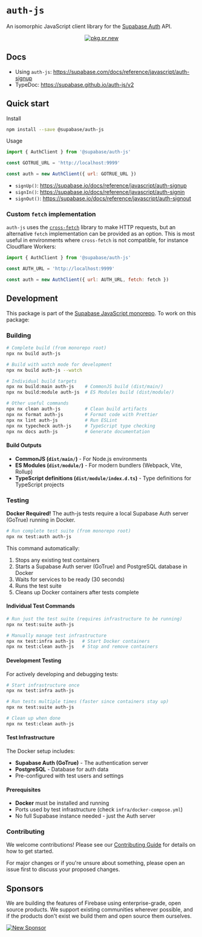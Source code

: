 # `auth-js`

An isomorphic JavaScript client library for the [Supabase Auth](https://github.com/supabase/auth) API.

<div align="center">

[![pkg.pr.new](https://pkg.pr.new/badge/supabase/auth-js)](https://pkg.pr.new/~/supabase/auth-js)

</div>

## Docs

- Using `auth-js`: https://supabase.com/docs/reference/javascript/auth-signup
- TypeDoc: https://supabase.github.io/auth-js/v2

## Quick start

Install

```bash
npm install --save @supabase/auth-js
```

Usage

```js
import { AuthClient } from '@supabase/auth-js'

const GOTRUE_URL = 'http://localhost:9999'

const auth = new AuthClient({ url: GOTRUE_URL })
```

- `signUp()`: https://supabase.io/docs/reference/javascript/auth-signup
- `signIn()`: https://supabase.io/docs/reference/javascript/auth-signin
- `signOut()`: https://supabase.io/docs/reference/javascript/auth-signout

### Custom `fetch` implementation

`auth-js` uses the [`cross-fetch`](https://www.npmjs.com/package/cross-fetch) library to make HTTP requests, but an alternative `fetch` implementation can be provided as an option. This is most useful in environments where `cross-fetch` is not compatible, for instance Cloudflare Workers:

```js
import { AuthClient } from '@supabase/auth-js'

const AUTH_URL = 'http://localhost:9999'

const auth = new AuthClient({ url: AUTH_URL, fetch: fetch })
```

## Development

This package is part of the [Supabase JavaScript monorepo](https://github.com/supabase/js-client-libs). To work on this package:

### Building

```bash
# Complete build (from monorepo root)
npx nx build auth-js

# Build with watch mode for development
npx nx build auth-js --watch

# Individual build targets
npx nx build:main auth-js    # CommonJS build (dist/main/)
npx nx build:module auth-js  # ES Modules build (dist/module/)

# Other useful commands
npx nx clean auth-js         # Clean build artifacts
npx nx format auth-js        # Format code with Prettier
npx nx lint auth-js          # Run ESLint
npx nx typecheck auth-js     # TypeScript type checking
npx nx docs auth-js          # Generate documentation
```

#### Build Outputs

- **CommonJS (`dist/main/`)** - For Node.js environments
- **ES Modules (`dist/module/`)** - For modern bundlers (Webpack, Vite, Rollup)
- **TypeScript definitions (`dist/module/index.d.ts`)** - Type definitions for TypeScript projects

### Testing

**Docker Required!** The auth-js tests require a local Supabase Auth server (GoTrue) running in Docker.

```bash
# Run complete test suite (from monorepo root)
npx nx test:auth auth-js
```

This command automatically:

1. Stops any existing test containers
2. Starts a Supabase Auth server (GoTrue) and PostgreSQL database in Docker
3. Waits for services to be ready (30 seconds)
4. Runs the test suite
5. Cleans up Docker containers after tests complete

#### Individual Test Commands

```bash
# Run just the test suite (requires infrastructure to be running)
npx nx test:suite auth-js

# Manually manage test infrastructure
npx nx test:infra auth-js   # Start Docker containers
npx nx test:clean auth-js   # Stop and remove containers
```

#### Development Testing

For actively developing and debugging tests:

```bash
# Start infrastructure once
npx nx test:infra auth-js

# Run tests multiple times (faster since containers stay up)
npx nx test:suite auth-js

# Clean up when done
npx nx test:clean auth-js
```

#### Test Infrastructure

The Docker setup includes:

- **Supabase Auth (GoTrue)** - The authentication server
- **PostgreSQL** - Database for auth data
- Pre-configured with test users and settings

#### Prerequisites

- **Docker** must be installed and running
- Ports used by test infrastructure (check `infra/docker-compose.yml`)
- No full Supabase instance needed - just the Auth server

### Contributing

We welcome contributions! Please see our [Contributing Guide](../../../docs/CONTRIBUTING.md) for details on how to get started.

For major changes or if you're unsure about something, please open an issue first to discuss your proposed changes.

## Sponsors

We are building the features of Firebase using enterprise-grade, open source products. We support existing communities wherever possible, and if the products don't exist we build them and open source them ourselves.

[![New Sponsor](https://user-images.githubusercontent.com/10214025/90518111-e74bbb00-e198-11ea-8f88-c9e3c1aa4b5b.png)](https://github.com/sponsors/supabase)
